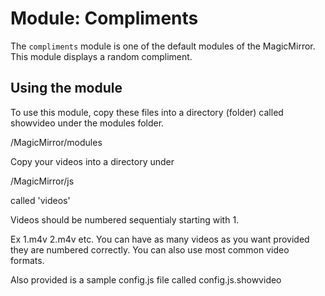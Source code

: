 # Module: Compliments
The `compliments` module is one of the default modules of the MagicMirror.
This module displays a random compliment.

## Using the module

To use this module, copy these files into a directory (folder) called showvideo under the modules folder.

/MagicMirror/modules

Copy your videos into a directory under 

/MagicMirror/js

called 'videos' 

Videos should be numbered sequentialy starting with 1.

Ex 1.m4v 2.m4v etc. You can have as many videos as you want provided they are numbered correctly. You can also use most common video formats.

Also provided is a sample config.js file called config.js.showvideo
